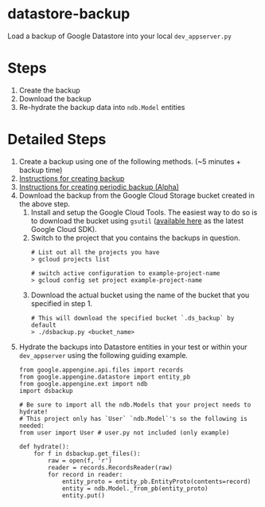 # datastore-backup
Load a backup of Google Datastore into your local `dev_appserver.py`

# Steps

1. Create the backup
2. Download the backup
3. Re-hydrate the backup data into `ndb.Model` entities

# Detailed Steps
1. Create a backup using one of the following methods. (~5 minutes + backup time)
  1. [Instructions for creating backup](https://cloud.google.com/appengine/docs/standard/python/console/datastore-backing-up-restoring)
  2. [Instructions for creating periodic backup (Alpha)](https://cloud.google.com/appengine/articles/scheduled_backups)
2. Download the backup from the Google Cloud Storage bucket created in the above step.
   1. Install and setup the Google Cloud Tools. The easiest
      way to do so is to download the bucket using `gsutil` ([available here](https://cloud.google.com/sdk/docs/)
      as the latest Google Cloud SDK).
   2. Switch to the project that you contains the backups in question.
      ```
      # List out all the projects you have
      > gcloud projects list

      # switch active configuration to example-project-name
      > gcloud config set project example-project-name
      ```
   3. Download the actual bucket using the name of the bucket that you specified
      in step 1.
      ```
      # This will download the specified bucket `.ds_backup` by default
      > ./dsbackup.py <bucket_name>
      ```
3. Hydrate the backups into Datastore entities in your test or within your
   `dev_appserver` using the following guiding example.
   ```
   from google.appengine.api.files import records
   from google.appengine.datastore import entity_pb
   from google.appengine.ext import ndb
   import dsbackup

   # Be sure to import all the ndb.Models that your project needs to hydrate!
   # This project only has `User` `ndb.Model`'s so the following is needed:
   from user import User # user.py not included (only example)

   def hydrate():
       for f in dsbackup.get_files():
           raw = open(f, 'r')
           reader = records.RecordsReader(raw)
           for record in reader:
               entity_proto = entity_pb.EntityProto(contents=record)
               entity = ndb.Model._from_pb(entity_proto)
               entity.put()
  ```
